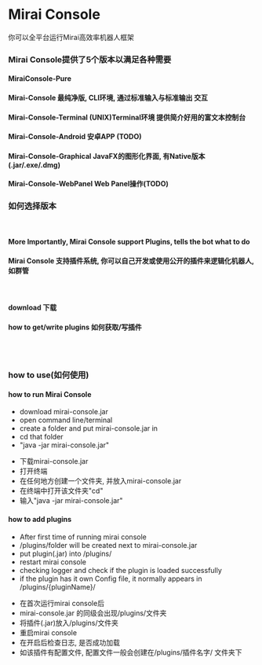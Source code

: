 # Mirai Console
你可以全平台运行Mirai高效率机器人框架
### Mirai Console提供了5个版本以满足各种需要
#### MiraiConsole-Pure
#### Mirai-Console            最纯净版, CLI环境, 通过标准输入与标准输出 交互
#### Mirai-Console-Terminal   (UNIX)Terminal环境 提供简介好用的富文本控制台
#### Mirai-Console-Android    安卓APP (TODO)
#### Mirai-Console-Graphical  JavaFX的图形化界面, 有Native版本(.jar/.exe/.dmg)
#### Mirai-Console-WebPanel   Web Panel操作(TODO)

### 如何选择版本
<br>

#### More Importantly, Mirai Console support <b>Plugins</b>, tells the bot what to do
#### Mirai Console 支持插件系统, 你可以自己开发或使用公开的插件来逻辑化机器人, 如群管
<br>

#### download 下载
#### how to get/write plugins 如何获取/写插件
<br>
<br>

### how to use(如何使用)
#### how to run Mirai Console
<ul>
    <li>download mirai-console.jar</li>
    <li>open command line/terminal</li>
    <li>create a folder and put mirai-console.jar in</li>
    <li>cd that folder</li>
    <li>"java -jar mirai-console.jar"</li>
</ul>

<ul>
    <li>下载mirai-console.jar</li>
    <li>打开终端</li>
    <li>在任何地方创建一个文件夹, 并放入mirai-console.jar</li>
    <li>在终端中打开该文件夹"cd"</li>
    <li>输入"java -jar mirai-console.jar"</li>
</ul>

#### how to add plugins
<ul>
    <li>After first time of running mirai console</li>
    <li>/plugins/folder will be created next to mirai-console.jar</li>
    <li>put plugin(.jar) into /plugins/</li>
    <li>restart mirai console</li>
    <li>checking logger and check if the plugin is loaded successfully</li>
    <li>if the plugin has it own Config file, it normally appears in /plugins/{pluginName}/</li>
</ul>

<ul>
    <li>在首次运行mirai console后</li>
    <li>mirai-console.jar 的同级会出现/plugins/文件夹</li>
    <li>将插件(.jar)放入/plugins/文件夹</li>
    <li>重启mirai console</li>
    <li>在开启后检查日志, 是否成功加载</li>
    <li>如该插件有配置文件, 配置文件一般会创建在/plugins/插件名字/ 文件夹下</li>
</ul>


